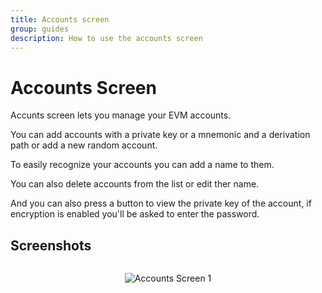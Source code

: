 ```yaml
---
title: Accounts screen
group: guides
description: How to use the accounts screen
---
```


# Accounts Screen

<p class="pb-4">Accunts screen lets you manage your EVM accounts.</p>

<p class="pb-4">You can add accounts with a private key or a mnemonic and a derivation path or add a new random account.</p>

<p class="pb-4">To easily recognize your accounts you can add a name to them.</p>

<p class="pb-4">You can also delete accounts from the list or edit ther name.</p>

<p class="pb-4">And you can also press a button to view the private key of the account, if encryption is enabled you'll be asked to enter the password.</p>

## Screenshots

<div style="align-items: center;
    display: flex;
    flex-direction: column;">

![Accounts Screen 1](/images/pages/accounts_screen1.webp)

</div>
